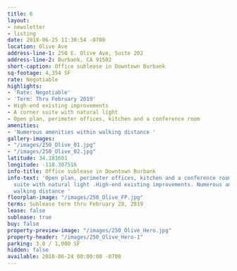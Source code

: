 ```yaml
---
title: 6
layout:
- newsletter
- listing
date: 2018-06-25 11:30:54 -0700
location: Olive Ave
address-line-1: 250 E. Olive Ave, Suite 202
address-line-2: Burbank, CA 91502
short-caption: Office sublease in Downtown Burbank
sq-footage: 4,354 SF
rate: Negotiable
highlights:
- 'Rate: Negotiable'
- 'Term: Thru February 2019'
- High-end existing improvements
- A corner suite with natural light
- Open plan, perimeter offices, kitchen and a conference room
amenities:
- 'Numerous amenities within walking distance '
gallery-images:
- "/images/250_Olive_01.jpg"
- "/images/250_Olive_02.jpg"
latitude: 34.181681
longitude: -118.307516
info-title: Office sublease in Downtown Burbank
info-text: 'Open plan, perimeter offices, kitchen and a conference room. A corner
  suite with natural light .High-end existing improvements. Numerous amenities within
  walking distance '
floorplan-image: "/images/250_Olive_FP.jpg"
terms: Sublease term thru February 28, 2019
lease: false
sublease: true
buy: false
property-preview-image: "/images/250_Olive_Hero.jpg"
property-header: "/images/250_Olive_Hero-1"
parking: 3.0 / 1,000 SF
hidden: false
available: 2018-06-24 00:00:00 -0700
---
```

